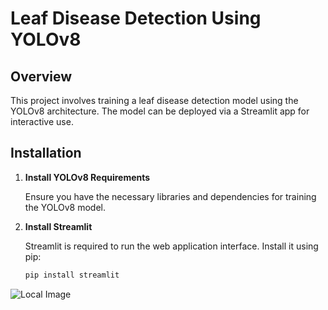 # Leaf Disease Detection Using YOLOv8

## Overview

This project involves training a leaf disease detection model using the YOLOv8 architecture. The model can be deployed via a Streamlit app for interactive use.

## Installation

1. **Install YOLOv8 Requirements**

   Ensure you have the necessary libraries and dependencies for training the YOLOv8 model.

2. **Install Streamlit**

   Streamlit is required to run the web application interface. Install it using pip:

   ```bash
   pip install streamlit

<img src="interface.png" alt="Local Image" >

